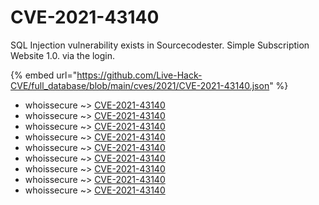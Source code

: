 # CVE-2021-43140

SQL Injection vulnerability exists in Sourcecodester. Simple Subscription Website 1.0. via the login.

{% embed url="https://github.com/Live-Hack-CVE/full_database/blob/main/cves/2021/CVE-2021-43140.json" %}


* whoissecure ~> [CVE-2021-43140](https://www.alice-snow.ru/2021/database/cve-2021-43140/cve-2021-43140-whoissecure)
* whoissecure ~> [CVE-2021-43140](https://www.alice-snow.ru/2021/database/cve-2021-43140/cve-2021-43140-whoissecure)
* whoissecure ~> [CVE-2021-43140](https://www.alice-snow.ru/2021/database/cve-2021-43140/cve-2021-43140-whoissecure)
* whoissecure ~> [CVE-2021-43140](https://www.alice-snow.ru/2021/database/cve-2021-43140/cve-2021-43140-whoissecure)
* whoissecure ~> [CVE-2021-43140](https://www.alice-snow.ru/2021/database/cve-2021-43140/cve-2021-43140-whoissecure)
* whoissecure ~> [CVE-2021-43140](https://www.alice-snow.ru/2021/database/cve-2021-43140/cve-2021-43140-whoissecure)
* whoissecure ~> [CVE-2021-43140](https://www.alice-snow.ru/2021/database/cve-2021-43140/cve-2021-43140-whoissecure)
* whoissecure ~> [CVE-2021-43140](https://www.alice-snow.ru/2021/database/cve-2021-43140/cve-2021-43140-whoissecure)
* whoissecure ~> [CVE-2021-43140](https://www.alice-snow.ru/2021/database/cve-2021-43140/cve-2021-43140-whoissecure)